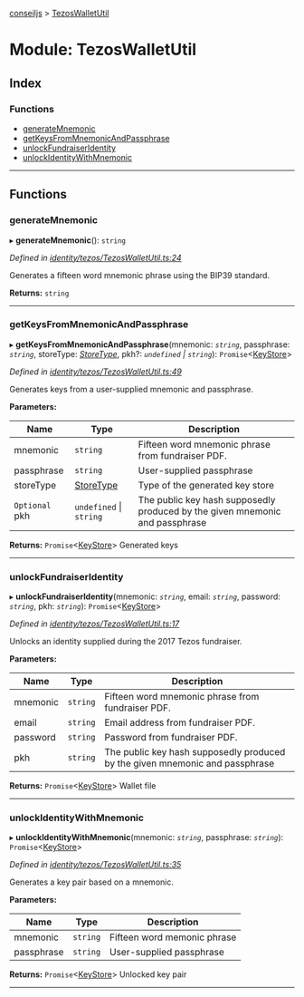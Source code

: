 [conseiljs](../README.md) > [TezosWalletUtil](../modules/tezoswalletutil.md)

# Module: TezosWalletUtil

## Index

### Functions

* [generateMnemonic](tezoswalletutil.md#generatemnemonic)
* [getKeysFromMnemonicAndPassphrase](tezoswalletutil.md#getkeysfrommnemonicandpassphrase)
* [unlockFundraiserIdentity](tezoswalletutil.md#unlockfundraiseridentity)
* [unlockIdentityWithMnemonic](tezoswalletutil.md#unlockidentitywithmnemonic)

---

## Functions

<a id="generatemnemonic"></a>

###  generateMnemonic

▸ **generateMnemonic**(): `string`

*Defined in [identity/tezos/TezosWalletUtil.ts:24](https://github.com/Cryptonomic/ConseilJS/blob/b4f6349/src/identity/tezos/TezosWalletUtil.ts#L24)*

Generates a fifteen word mnemonic phrase using the BIP39 standard.

**Returns:** `string`

___
<a id="getkeysfrommnemonicandpassphrase"></a>

###  getKeysFromMnemonicAndPassphrase

▸ **getKeysFromMnemonicAndPassphrase**(mnemonic: *`string`*, passphrase: *`string`*, storeType: *[StoreType](../enums/storetype.md)*, pkh?: *`undefined` \| `string`*): `Promise`<[KeyStore](../interfaces/keystore.md)>

*Defined in [identity/tezos/TezosWalletUtil.ts:49](https://github.com/Cryptonomic/ConseilJS/blob/b4f6349/src/identity/tezos/TezosWalletUtil.ts#L49)*

Generates keys from a user-supplied mnemonic and passphrase.

**Parameters:**

| Name | Type | Description |
| ------ | ------ | ------ |
| mnemonic | `string` |  Fifteen word mnemonic phrase from fundraiser PDF. |
| passphrase | `string` |  User-supplied passphrase |
| storeType | [StoreType](../enums/storetype.md) |  Type of the generated key store |
| `Optional` pkh | `undefined` \| `string` |  The public key hash supposedly produced by the given mnemonic and passphrase |

**Returns:** `Promise`<[KeyStore](../interfaces/keystore.md)>
Generated keys

___
<a id="unlockfundraiseridentity"></a>

###  unlockFundraiserIdentity

▸ **unlockFundraiserIdentity**(mnemonic: *`string`*, email: *`string`*, password: *`string`*, pkh: *`string`*): `Promise`<[KeyStore](../interfaces/keystore.md)>

*Defined in [identity/tezos/TezosWalletUtil.ts:17](https://github.com/Cryptonomic/ConseilJS/blob/b4f6349/src/identity/tezos/TezosWalletUtil.ts#L17)*

Unlocks an identity supplied during the 2017 Tezos fundraiser.

**Parameters:**

| Name | Type | Description |
| ------ | ------ | ------ |
| mnemonic | `string` |  Fifteen word mnemonic phrase from fundraiser PDF. |
| email | `string` |  Email address from fundraiser PDF. |
| password | `string` |  Password from fundraiser PDF. |
| pkh | `string` |  The public key hash supposedly produced by the given mnemonic and passphrase |

**Returns:** `Promise`<[KeyStore](../interfaces/keystore.md)>
Wallet file

___
<a id="unlockidentitywithmnemonic"></a>

###  unlockIdentityWithMnemonic

▸ **unlockIdentityWithMnemonic**(mnemonic: *`string`*, passphrase: *`string`*): `Promise`<[KeyStore](../interfaces/keystore.md)>

*Defined in [identity/tezos/TezosWalletUtil.ts:35](https://github.com/Cryptonomic/ConseilJS/blob/b4f6349/src/identity/tezos/TezosWalletUtil.ts#L35)*

Generates a key pair based on a mnemonic.

**Parameters:**

| Name | Type | Description |
| ------ | ------ | ------ |
| mnemonic | `string` |  Fifteen word memonic phrase |
| passphrase | `string` |  User-supplied passphrase |

**Returns:** `Promise`<[KeyStore](../interfaces/keystore.md)>
Unlocked key pair

___


